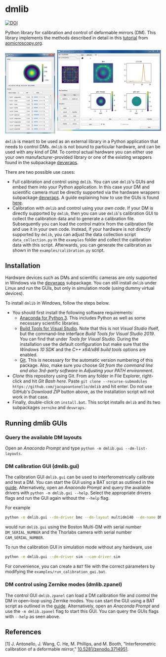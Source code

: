 # dmlib

[![DOI](https://zenodo.org/badge/doi/10.5281/zenodo.3714951.svg)](https://doi.org/10.5281/zenodo.3714951)

Python library for calibration and control of deformable mirrors (DM). This
library implements the methods described in detail in this
[tutorial](https://doi.org/10.5281/zenodo.3714951) from
[aomicroscopy.org](https://aomicroscopy.org).

![](./doc/Pictures/1000000000000559000002DB24F1DF50DA7FE641.png)

`dmlib` is meant to be used as an external library in a Python application that
needs to control DMs. `dmlib` is not bound to particular hardware, and can be
used with any kind of DM. To control actual hardware you can either use your
own manufacturer-provided library or one of the existing wrappers found in the
subpackage [devwraps](https://github.com/jacopoantonello/devwraps).

There are two possible use cases:

- Full calibration and control using `dmlib`. You can use `dmlib`'s GUIs and
  embed them into your Python application. In this case your DM and scientific
  camera must be directly supported via the hardware wrappers subpackage
  [devwraps](https://github.com/jacopoantonello/devwraps). A guide explaining
  how to use the GUIs is found
  [here](https://github.com/jacopoantonello/dmlib/tree/master/doc).
- Calibration with `dmlib` and control using your *own code*. If your DM is
  directly supported by `dmlib`, then you can use `dmlib`'s calibration GUI to
  collect the calibration data and to generate a calibration file. Subsequently
  you can load the control matrix from the calibration file and use it in your
  own code.  Instead, if your hardware is not directly supported by `dmlib`,
  you can adjust the data collection script `data_collection.py` in the
  `examples` folder and collect the calibration data with this script.
  Afterwards, you can generate the calibration as shown in the
  `examples/calibration.py` script.

## Installation

Hardware devices such as DMs and scientific cameras are only supported in
Windows via the [devwraps](https://github.com/jacopoantonello/devwraps)
subpackage. You can still install `dmlib` under Linux and run the GUIs, but
only in simulation mode (using dummy virtual devices).

To install `dmlib` in Windows, follow the steps below.

- You should first install the following software requirements:
    - [Anaconda for Python 3](https://www.anaconda.com/download). This includes
      Python as well as some necessary scientific libraries.
    - [Build Tools for Visual
      Studio](https://go.microsoft.com/fwlink/?linkid=840931). Note that this
      is not *Visual Studio* ifself, but the command-line interface *Build
      Tools for Visual Studio 2019*. You can find that under *Tools for Visual
      Studio*. During the installation use the default configuration but make
      sure that the *Windows 10 SDK* and the *C++ x64/x86 build tools* options
      are enabled.
    - [Git](https://git-scm.com/download/win). This is necessary for the
      automatic version numbering of this package. Also, make sure you choose
      *Git from the command line and also 3rd-party software* in *Adjusting
      your PATH environment*.
- *Clone* this repository using Git. From any folder in File Explorer,
  right-click and hit *Git Bash here*. Paste `git clone --recurse-submodules
  https://github.com/jacopoantonello/dmlib` and hit enter. Do not use GitHub's
  *Download ZIP* button above, as the installation script will not work in that
  case.
- Finally, double-click on `install.bat`. This script installs `dmlib` and its
  two subpackages `zernike` and `devwraps`.

## Running dmlib GUIs

### Query the available DM layouts
Open an *Anaconda Prompt* and type `python -m dmlib.gui --dm-list-layouts`.

### DM calibration GUI (dmlib.gui)

The calibration GUI `dmlib.gui` can be used to interferometrically calibrate
and test a DM. You can start the GUI using a BAT script as outlined in the
[guide](https://github.com/jacopoantonello/dmlib/tree/master/doc).
Alternatively, open an *Anaconda Prompt* and query the available drivers with
`python -m dmlib.gui --help`. Select the appropriate drivers flags and run the
GUI again without the `--help` flag.

For example

```bash
python -m dmlib.gui --dm-driver bmc --dm-layout multidm140 --dm-name DM_SERIAL_NUMBER --cam-driver thorcam --cam-name CAM_SERIAL_NUMBER
```

would run `dmlib.gui` using the Boston Multi-DM with serial number
`DM_SERIAL_NUMBER` and the Thorlabs camera with serial number
`CAM_SERIAL_NUMBER`.

To run the calibration GUI in simulation mode without any hardware, use
```bash
python -m dmlib.gui --dm-driver sim --cam-driver sim
```

For convenience, you can create a `BAT` file with the correct parameters by
modifying the `examples/run_calibration_gui.bat`.

### DM control using Zernike modes (dmlib.zpanel)

The control GUI `dmlib.zpanel` can load a DM calibration file and control the
DM in open-loop using Zernike modes. You can start the GUI using a BAT script
as outlined in the
[guide](https://github.com/jacopoantonello/dmlib/tree/master/doc).
Alternatively, open an *Anaconda Prompt* and use the `-m dmlib.zpanel` flag to
start this GUI. You can query the GUIs flags with `--help` as seen above.

## References

<a id="1">[1]</a> J. Antonello, J. Wang, C. He, M. Phillips, and M. Booth, "Interferometric calibration of a deformable mirror," [10.5281/zenodo.3714951](https://doi.org/10.5281/zenodo.3714951).
